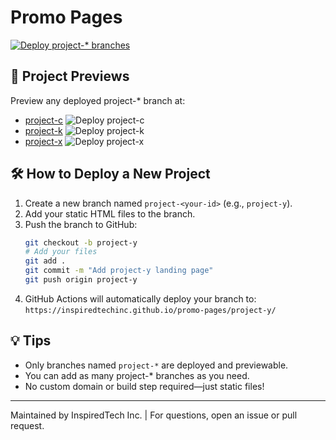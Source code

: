 
# Promo Pages

[![Deploy project-* branches](https://github.com/inspiredtechinc/promo-pages/actions/workflows/deploy.yml/badge.svg)](https://github.com/inspiredtechinc/promo-pages/actions/workflows/deploy.yml)

## 🚀 Project Previews

Preview any deployed project-* branch at:

- [project-c](https://inspiredtechinc.github.io/promo-pages/project-c/) ![Deploy project-c](https://github.com/inspiredtechinc/promo-pages/actions/workflows/deploy.yml/badge.svg?branch=project-c)
- [project-k](https://inspiredtechinc.github.io/promo-pages/project-k/) ![Deploy project-k](https://github.com/inspiredtechinc/promo-pages/actions/workflows/deploy.yml/badge.svg?branch=project-k)
- [project-x](https://inspiredtechinc.github.io/promo-pages/project-x/) ![Deploy project-x](https://github.com/inspiredtechinc/promo-pages/actions/workflows/deploy.yml/badge.svg?branch=project-x)


## 🛠 How to Deploy a New Project

1. Create a new branch named `project-<your-id>` (e.g., `project-y`).
2. Add your static HTML files to the branch.
3. Push the branch to GitHub:
	```sh
	git checkout -b project-y
	# Add your files
	git add .
	git commit -m "Add project-y landing page"
	git push origin project-y
	```
4. GitHub Actions will automatically deploy your branch to:
	`https://inspiredtechinc.github.io/promo-pages/project-y/`

## 💡 Tips

- Only branches named `project-*` are deployed and previewable.
- You can add as many project-* branches as you need.
- No custom domain or build step required—just static files!

---
Maintained by InspiredTech Inc. | For questions, open an issue or pull request.
